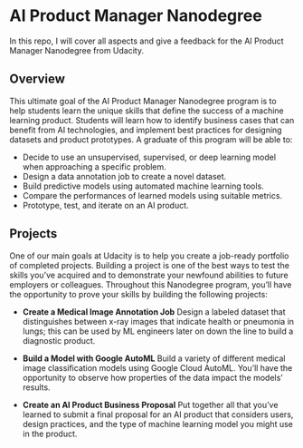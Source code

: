 # AI Product Manager Nanodegree
In this repo, I will cover all aspects and give a feedback for the AI Product Manager Nanodegree from Udacity.

## Overview
This ultimate goal of the AI Product Manager Nanodegree program is to help students learn the unique skills that define the success of a machine learning product. Students will learn how to identify business cases that can benefit from AI technologies, and implement best practices for designing datasets and product prototypes. A graduate of this program will be able to:

* Decide to use an unsupervised, supervised, or deep learning model when approaching a specific problem.
* Design a data annotation job to create a novel dataset.
* Build predictive models using automated machine learning tools.
* Compare the performances of learned models using suitable metrics.
* Prototype, test, and iterate on an AI product.

## Projects
One of our main goals at Udacity is to help you create a job-ready portfolio of completed projects. Building a project is one of the best ways to test the skills you’ve acquired and to demonstrate your newfound abilities to future employers or colleagues. Throughout this Nanodegree program, you’ll have the opportunity to
prove your skills by building the following projects:

* **Create a Medical Image Annotation Job** Design a labeled dataset that distinguishes between x-ray images that indicate health or pneumonia in lungs; this can be used by ML engineers later on down the line to build a diagnostic product.

* **Build a Model with Google AutoML** Build a variety of different medical image classification models using Google Cloud AutoML. You’ll have the opportunity to observe how properties of the data impact the models’ results.
     
* **Create an AI Product Business Proposal** Put together all that you’ve learned to submit a final proposal for an AI product that considers users, design practices, and the type of machine learning model you might use in the product.

